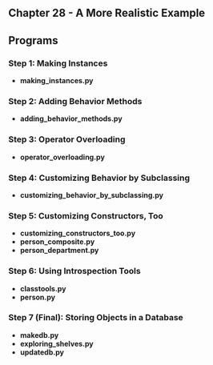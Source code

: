 ## Chapter 28 - A More Realistic Example

## Programs

### Step 1: Making Instances
* **making_instances.py**

### Step 2: Adding Behavior Methods
* **adding_behavior_methods.py**

### Step 3: Operator Overloading
* **operator_overloading.py**

### Step 4: Customizing Behavior by Subclassing
* **customizing_behavior_by_subclassing.py**

### Step 5: Customizing Constructors, Too
* **customizing_constructors_too.py**
* **person_composite.py**
* **person_department.py**

### Step 6: Using Introspection Tools
* **classtools.py**
* **person.py**

### Step 7 (Final): Storing Objects in a Database
* **makedb.py**
* **exploring_shelves.py**
* **updatedb.py**
